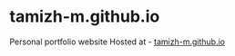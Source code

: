 # tamizh-m.github.io
Personal portfolio website
Hosted at - [tamizh-m.github.io](https://tamizh-m.github.io/)
